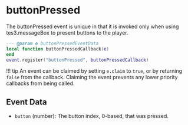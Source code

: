 # buttonPressed

The buttonPressed event is unique in that it is invoked only when using tes3.messageBox to present buttons to the player.

```lua
--- @param e buttonPressedEventData
local function buttonPressedCallback(e)
end
event.register("buttonPressed", buttonPressedCallback)
```

!!! tip
	An event can be claimed by setting `e.claim` to `true`, or by returning `false` from the callback. Claiming the event prevents any lower priority callbacks from being called.

## Event Data

* `button` (number): The button index, 0-based, that was pressed.

